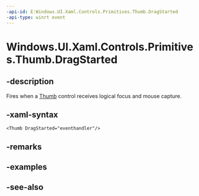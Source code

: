 ```yaml
---
-api-id: E:Windows.UI.Xaml.Controls.Primitives.Thumb.DragStarted
-api-type: winrt event
---
```


<!-- Event syntax
public event Windows.UI.Xaml.Controls.Primitives.DragStartedEventHandler DragStarted
-->

# Windows.UI.Xaml.Controls.Primitives.Thumb.DragStarted

## -description
Fires when a [Thumb](thumb.md) control receives logical focus and mouse capture.



## -xaml-syntax
```xaml
<Thumb DragStarted="eventhandler"/>
```


## -remarks

## -examples

## -see-also
